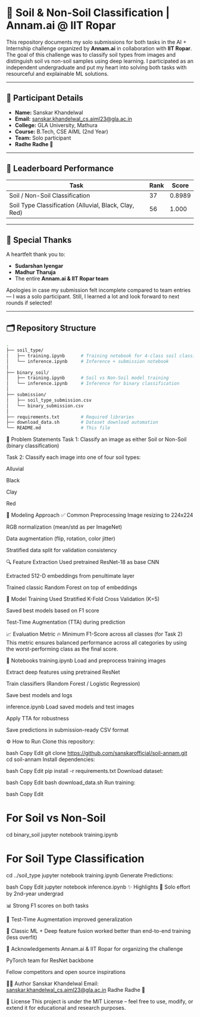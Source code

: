 <h1> 🌱 Soil & Non-Soil Classification | Annam.ai @ IIT Ropar </h1>

<p>
This repository documents my solo submissions for both tasks in the AI + Internship challenge organized by <strong>Annam.ai</strong> in collaboration with <strong>IIT Ropar</strong>. The goal of this challenge was to classify soil types from images and distinguish soil vs non-soil samples using deep learning. I participated as an independent undergraduate and put my heart into solving both tasks with resourceful and explainable ML solutions.
</p>

---

## 👤 Participant Details

- **Name:** Sanskar Khandelwal  
- **Email:** sanskar.khandelwal_cs.aiml23@gla.ac.in  
- **College:** GLA University, Mathura  
- **Course:** B.Tech, CSE AIML (2nd Year)  
- **Team:** Solo participant  
- **Radhe Radhe 🙏**

---

## 🏅 Leaderboard Performance

| Task | Rank | Score |
|------|------|--------|
| Soil / Non-Soil Classification | 37 | 0.8989 |
| Soil Type Classification (Alluvial, Black, Clay, Red) | 56 | 1.000 |

---

## 🙏 Special Thanks

A heartfelt thank you to:

- **Sudarshan Iyengar**
- **Madhur Tharuja**
- The entire **Annam.ai & IIT Ropar team**

Apologies in case my submission felt incomplete compared to team entries — I was a solo participant. Still, I learned a lot and look forward to next rounds if selected!

---

## 🗂️ Repository Structure

```bash
.
├── soil_type/
│   ├── training.ipynb      # Training notebook for 4-class soil classification
│   └── inference.ipynb     # Inference + submission notebook
│
├── binary_soil/
│   ├── training.ipynb      # Soil vs Non-Soil model training
│   └── inference.ipynb     # Inference for binary classification
│
├── submission/
│   ├── soil_type_submission.csv
│   └── binary_submission.csv
│
├── requirements.txt        # Required libraries
├── download_data.sh        # Dataset download automation
└── README.md               # This file

```

🧠 Problem Statements
Task 1: Classify an image as either Soil or Non-Soil (binary classification)

Task 2: Classify each image into one of four soil types:

Alluvial

Black

Clay

Red

🧠 Modeling Approach
✅ Common Preprocessing
Image resizing to 224x224

RGB normalization (mean/std as per ImageNet)

Data augmentation (flip, rotation, color jitter)

Stratified data split for validation consistency

🔍 Feature Extraction
Used pretrained ResNet-18 as base CNN

Extracted 512-D embeddings from penultimate layer

Trained classic Random Forest on top of embeddings

🧪 Model Training
Used Stratified K-Fold Cross Validation (K=5)

Saved best models based on F1 score

Test-Time Augmentation (TTA) during prediction

📈 Evaluation Metric
🔥 Minimum F1-Score across all classes (for Task 2)
This metric ensures balanced performance across all categories by using the worst-performing class as the final score.

📓 Notebooks
training.ipynb
Load and preprocess training images

Extract deep features using pretrained ResNet

Train classifiers (Random Forest / Logistic Regression)

Save best models and logs

inference.ipynb
Load saved models and test images

Apply TTA for robustness

Save predictions in submission-ready CSV format

⚙️ How to Run
Clone this repository:

bash
Copy
Edit
git clone https://github.com/sanskarofficial/soil-annam.git
cd soil-annam
Install dependencies:

bash
Copy
Edit
pip install -r requirements.txt
Download dataset:

bash
Copy
Edit
bash download_data.sh
Run training:

bash
Copy
Edit
# For Soil vs Non-Soil
cd binary_soil
jupyter notebook training.ipynb

# For Soil Type Classification
cd ../soil_type
jupyter notebook training.ipynb
Generate Predictions:

bash
Copy
Edit
jupyter notebook inference.ipynb
✨ Highlights
💪 Solo effort by 2nd-year undergrad

📊 Strong F1 scores on both tasks

🔁 Test-Time Augmentation improved generalization

🧠 Classic ML + Deep feature fusion worked better than end-to-end training (less overfit)

🤝 Acknowledgements
Annam.ai & IIT Ropar for organizing the challenge

PyTorch team for ResNet backbone

Fellow competitors and open source inspirations

🙋‍♂️ Author
Sanskar Khandelwal
Email: sanskar.khandelwal_cs.aiml23@gla.ac.in
Radhe Radhe 🙏

📜 License
This project is under the MIT License – feel free to use, modify, or extend it for educational and research purposes.
